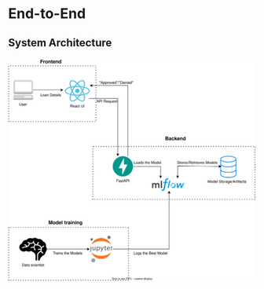 # End-to-End 


## System Architecture

![A diagram showing the flow of data from the React frontend, through the FastAPI backend, to the MLflow server and storage.](./images/Diagram.drawio.svg)